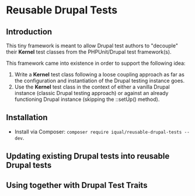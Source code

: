 # Reusable Drupal Tests

## Introduction

This tiny framework is meant to allow Drupal test authors to "decouple" their **Kernel** test classes from the PHPUnit/Drupal test framework(s).

This framework came into existence in order to support the following idea:

1. Write a **Kernel** test class following a loose coupling approach as far as the configuration and instantiation of the Drupal testing instance goes.
2. Use the **Kernel** test class in the context of either a vanilla Drupal instance (classic Drupal testing approach) or against an already functioning Drupal instance (skipping the ::setUp() method). 

## Installation

- Install via Composer: `composer require iqual/reusable-drupal-tests --dev`.

## Updating existing Drupal tests into reusable Drupal tests

## Using together with Drupal Test Traits
